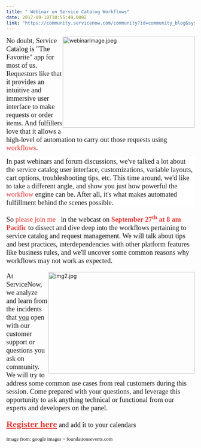 ```yaml
---
title: " Webinar on Service Catalog Workflows"
date: 2017-09-10T18:55:49.000Z
link: "https://community.servicenow.com/community?id=community_blog&sys_id=335e2eaddbd0dbc01dcaf3231f96198d"
---
```

<p><img   alt="webinarImage.jpeg" class="image-1 jive-image" height="242" src="e81a004adb9017049c9ffb651f9619d4.iix" style="float: right; width: 353px; height: 242.28px;" width="353"/></p><p><span style="font-family: 'book antiqua', palatino; font-size: 14pt;">No doubt, Service Catalog is "The Favorite" app for most of us.   Requestors like that it provides an intuitive and immersive user interface to make requests or order items. And fulfillers love that it allows a high-level of automation to carry out those requests using <span style="color: #e23d39;">workflows</span></span><span style="font-family: 'book antiqua', palatino; font-size: 14pt;">.</span></p><p></p><p style="margin-bottom: .0001pt; background: white;"><span style="font-family: 'book antiqua', palatino; font-size: 14pt;">In past webinars and forum discussions, we've talked a lot about the service catalog user interface, customizations, variable layouts, cart options, troubleshooting tips, etc. This time around, we'd like to take a different angle, and show you just how powerful the <span style="color: #e23d39;">workflow</span> engine can be. After all, it's what makes automated fulfillment behind the scenes possible.</span></p><p></p><p></p><p style="font-family: Calibri; font-size: 14.0pt;"><span style="font-family: 'book antiqua', palatino; font-size: 14pt;">So <span style="color: #e23d39;">please join me</span>   </span><span style="font-size: 14pt;"><span style="font-family: 'book antiqua', palatino;">in the webcast on <span style="color: #e23d39;"><strong>September 27<sup>th</sup> at 8 am Pacific</strong></span> to dissect and dive deep into the workflows pertaining to service catalog and request management. We will talk about tips and best practices, interdependencies with other platform features like business rules, and we'll uncover some common reasons why workflows may not work as expected.</span><span style="font-family: 'book antiqua', palatino;"><br/></span></span></p><p style="font-family: Calibri; font-size: 14.0pt;"></p><p><img   alt="img2.jpg" class="image-2 jive-image" height="271" src="cb6723b1db9493049c9ffb651f9619b8.iix" style="float: right; width: 391px; height: 270.692px;" width="391"/></p><p style="font-family: Calibri; font-size: 14pt;"><span style="font-family: 'book antiqua', palatino; font-size: 14pt;"> At ServiceNow, we analyze and learn from the incidents that <span style="text-decoration: underline;">you</span> open with our customer support or questions you ask on community. We will try to address some common use cases from real customers during this session. Come prepared with your questions, and leverage this opportunity to ask anything technical or functional from our experts and developers on the panel.</span></p><p style="font-family: Calibri; font-size: 14pt;"></p><p style="font-family: Calibri; font-size: 14pt;"><span style="font-family: 'book antiqua', palatino; font-size: 14pt;"><span style="color: #e23d39; text-decoration: underline; font-size: 18pt;"><strong><a _jive_internal="true" href="/community?id=community_event&sys_id=8545b2e9dbdc5bc0b322f4621f9619c0"><span style="color: #e23d39; text-decoration: underline;">Register here</span></a></strong></span> and add it to your calendars</span></p><p style="font-family: Calibri; font-size: 14.0pt;"></p><p></p><p></p><p></p><p><span style="font-family: 'book antiqua', palatino; font-size: 10pt;">Image from: google images &gt; foundationsevents.com</span></p>